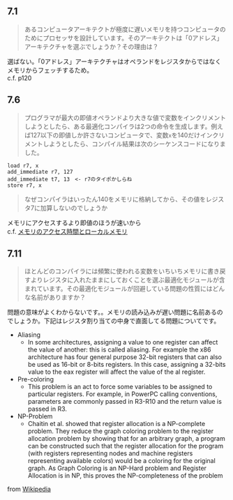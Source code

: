 ## 7.1
> あるコンピュータアーキテクトが極度に遅いメモリを持つコンピュータのためにプロセッサを設計しています。そのアーキテクトは「0アドレス」アーキテクチャを選ぶでしょうか？その理由は？

選ばない。「0アドレス」アーキテクチャはオペランドをレジスタからではなくメモリからフェッチするため。  
c.f. p120

## 7.6
> プログラマが最大の即値オペランドより大きな値で変数をインクリメントしようとしたら、ある最適化コンパイラは2つの命令を生成します。例えば127以下の即値しか許さないコンピュータで、変数`x`を140だけインクリメントしようとしたら、コンパイル結果は次のシーケンスコードになりました。
```
load r7, x
add_immediate r7, 127
add_immediate t7, 13　<- r7のタイポかしらね
store r7, x
```
> なぜコンパイラはいったん140をメモリに格納してから、その値をレジスタ7に加算しないのでしょうか

メモリにアクセスするより即値のほうが速いから  
c.f. [メモリのアクセス時間とローカルメモリ](https://news.mynavi.jp/article/architecture-135/)

## 7.11
> ほとんどのコンパイラには頻繁に使われる変数をいちいちメモリに書き戻すよりレジスタに入れたままにしておくことを選ぶ最適化モジュールが含まれています。その最適化モジュールが回避している問題の性質にはどんな名前がありますか？

問題の意味がよくわからないです。。メモリの読み込みが遅い問題に名前あるのでしょうか。下記はレジスタ割り当ての中身で直面してる問題についてです。

- Aliasing
    - In some architectures, assigning a value to one register can affect the value of another: this is called aliasing. For example the x86 architecture has four general purpose 32-bit registers that can also be used as 16-bit or 8-bits registers. In this case, assigning a 32-bits value to the eax register will affect the value of the al register.
- Pre-coloring
    - This problem is an act to force some variables to be assigned to particular registers. For example, in PowerPC calling conventions, parameters are commonly passed in R3-R10 and the return value is passed in R3.
- NP-Problem
    - Chaitin et al. showed that register allocation is a NP-complete problem. They reduce the graph coloring problem to the register allocation problem by showing that for an arbitrary graph, a program can be constructed such that the register allocation for the program (with registers representing nodes and machine registers representing available colors) would be a coloring for the original graph. As Graph Coloring is an NP-Hard problem and Register Allocation is in NP, this proves the NP-completeness of the problem

from [Wikipedia](https://en.wikipedia.org/wiki/Register_allocation#Common_problems_raised_in_register_allocation)